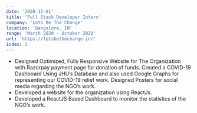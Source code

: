 ```yaml
---
date: '2020-11-01'
title: 'Full Stack Developer Intern'
company: 'Lets Be The Change'
location: 'Bangalore, IN'
range: 'March 2020 - October 2020'
url: 'https://letsbethechange.in/'
index: 2
---
```


- Designed Optimized, Fully Responsive Website for The Organization with Razorpay payment page for donation of funds. Created a COVID-19 Dashboard Using JHU’s Database and also used Google Graphs for representing our COVID-19 relief work. Designed Posters for social media regarding the NGO’s work.
- Developed a website for the organization using ReactJs.
- Developed a ReactJS Based Dashboard to monitor the statistics of the NGO’s work.
